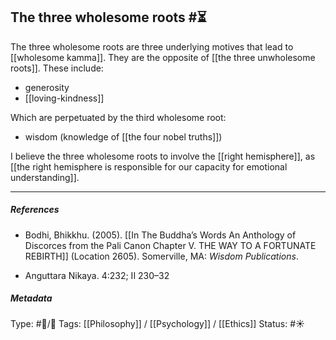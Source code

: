 ## The three wholesome roots  #⏳ 

The three wholesome roots are three underlying motives that lead to [[wholesome kamma]]. They are the opposite of [[the three unwholesome roots]]. These include:

- generosity
- [[loving-kindness]]

Which are perpetuated by the third wholesome root:

- wisdom (knowledge of [[the four nobel truths]])

I believe the three wholesome roots to involve the [[right hemisphere]], as [[the right hemisphere is responsible for our capacity for emotional understanding]].

___

##### References

- Bodhi, Bhikkhu. (2005). [[In The Buddha’s Words An Anthology of Discorces from the Pali Canon Chapter V. THE WAY TO A FORTUNATE REBIRTH]] (Location 2605). Somerville, MA: _Wisdom Publications_.

- Anguttara Nikaya. 4:232; II 230–32

##### Metadata
Type: #🔵/🔵 
Tags: [[Philosophy]] / [[Psychology]] / [[Ethics]] 
Status: #☀️ 